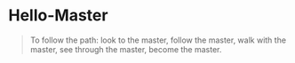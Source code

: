 # Hello-Master
> To follow the path: look to the master, follow the master, walk with the master, see through the master, become the master.
